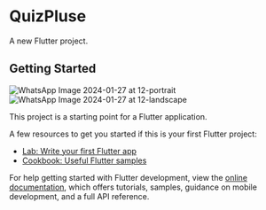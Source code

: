 # QuizPluse

A new Flutter project.

## Getting Started
![WhatsApp Image 2024-01-27 at 12-portrait](https://github.com/Rohit10gt/QuizPlus/assets/122485591/7cbcd3be-0a14-49a4-ad7d-2a44794c2ee7)
![WhatsApp Image 2024-01-27 at 12-landscape](https://github.com/Rohit10gt/QuizPlus/assets/122485591/a6a3adc4-037f-4ba8-b950-b5c743ddab65)

This project is a starting point for a Flutter application.

A few resources to get you started if this is your first Flutter project:

- [Lab: Write your first Flutter app](https://docs.flutter.dev/get-started/codelab)
- [Cookbook: Useful Flutter samples](https://docs.flutter.dev/cookbook)

For help getting started with Flutter development, view the
[online documentation](https://docs.flutter.dev/), which offers tutorials,
samples, guidance on mobile development, and a full API reference.
